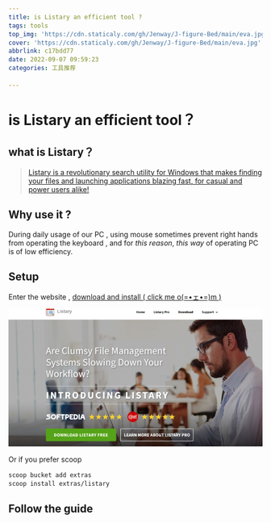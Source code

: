 ```yaml
---
title: is Listary an efficient tool ?
tags: tools
top_img: 'https://cdn.staticaly.com/gh/Jenway/J-figure-Bed/main/eva.jpg'
cover: 'https://cdn.staticaly.com/gh/Jenway/J-figure-Bed/main/eva.jpg'
abbrlink: c17bdd77
date: 2022-09-07 09:59:23
categories: 工具推荐

---
```


# is Listary an efficient tool？

## **what is Listary？**

> [Listary is a revolutionary search utility for Windows that makes finding your files and launching applications blazing fast, for casual and power users alike!](https://www.listary.com/)

## **Why use it ?**

During daily usage of our PC , using mouse sometimes prevent right hands from operating the keyboard , and for *this reason*, *this way* of operating PC is of low efficiency.

## **Setup**

Enter the website , [download and install ( click me o(=•ェ•=)m )](https://www.listary.com/) 

![Setup](https://github.com/Jenway/J-figure-Bed/blob/main/Listary01.png?raw=true)

Or if you prefer scoop

``` bash
scoop bucket add extras
scoop install extras/listary
```

## Follow the guide
